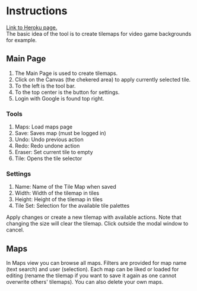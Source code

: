# Instructions
[Link to Heroku page.](https://mysterious-meadow-32567.herokuapp.com/)   
The basic idea of the tool is to create tilemaps for video game backgrounds for example.

## Main Page
1. The Main Page is used to create tilemaps.
1. Click on the Canvas (the chekered area) to apply currently selected tile.
1. To the left is the tool bar.
1. To the top center is the button for settings.
1. Login with Google is found top right.

### Tools
1. Maps: Load maps page
1. Save: Saves map (must be logged in)
1. Undo: Undo previous action
1. Redo: Redo undone action
1. Eraser: Set current tile to empty
1. Tile: Opens the tile selector  

### Settings
1. Name: Name of the Tile Map when saved
1. Width: Width of the tilemap in tiles
1. Height: Height of the tilemap in tiles
1. Tile Set: Selection for the available tile palettes

  Apply changes or create a new tilemap with available actions. Note that changing the size will clear the tilemap.
  Click outside the modal window to cancel.

## Maps
In Maps view you can browse all maps. Filters are provided for map name (text search) and user (selection).
Each map can be liked or loaded for editing (rename the tilemap if you want to save it again as one cannot overwrite others' tilemaps). You can also delete your own maps.